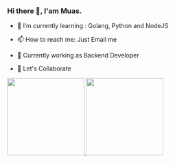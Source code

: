 ### Hi there 👋, I'am Muas.    

- 🌱 I’m currently learning : Golang, Python and NodeJS

- 📫 How to reach me: Just Email me  

- 💼  Currently working as Backend Developer

- 🔭 Let's Collaborate



<a href="https://github.com/muasx88">
  <img height="180em" src="https://github-readme-stats.vercel.app/api?username=muasx88&theme=dark&show_icons=true" />
  <img height="180em" src="https://github-readme-stats.vercel.app/api/top-langs/?username=muasx88&theme=dark&layout=compact" />
</a>  

<!--
**muasx88/muasx88** is a ✨ _special_ ✨ repository because its `README.md` (this file) appears on your GitHub profile.


Here are some ideas to get you started:

- 🔭 I’m currently working on ...
- 🌱 I’m currently learning ...
- 👯 I’m looking to collaborate on ...
- 🤔 I’m looking for help with ...
- 💬 Ask me about ...
- 📫 How to reach me: ...
- 😄 Pronouns: ...
- ⚡ Fun fact: ...

-->

